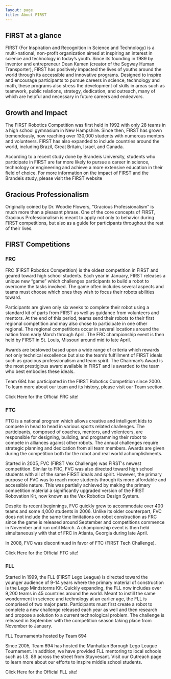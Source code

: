 ```yaml
---
layout: page
title: About FIRST
---
```

## FIRST at a glance
FIRST (For Inspiration and Recognition in Science and Technology) is a multi-national, non-profit organization aimed at inspiring an interest in science and technology in today’s youth. Since its founding in 1989 by inventor and entrepreneur Dean Kamen (creator of the Segway Human Transporter), FIRST has positively impacted the lives of youths around the world through its accessible and innovative programs. Designed to inspire and encourage participants to pursue careers in science, technology and math, these programs also stress the development of skills in areas such as teamwork, public relations, strategy, dedication, and outreach, many of which are helpful and necessary in future careers and endeavors.

## Growth and Impact
The FIRST Robotics Competition was first held in 1992 with only 28 teams in a high school gymnasium in New Hampshire. Since then, FIRST has grown tremendously, now reaching over 130,000 students with numerous mentors and volunteers. FIRST has also expanded to include countries around the world, including Brazil, Great Britain, Israel, and Canada.

According to a recent study done by Brandeis University, students who participate in FIRST are far more likely to pursue a career in science, technology or engineering and achieve a more extensive education in their field of choice. For more information on the impact of FIRST and the Brandeis study, please visit the FIRST website

## Gracious Professionalism
Originally coined by Dr. Woodie Flowers, “Gracious Professionalism” is much more than a pleasant phrase. One of the core concepts of FIRST, Gracious Professionalism is meant to apply not only to behavior during FIRST competitions, but also as a guide for participants throughout the rest of their lives.

## FIRST Competitions
### FRC
FRC (FIRST Robotics Competition) is the oldest competition in FIRST and geared toward high school students. Each year in January, FIRST releases a unique new “game” which challenges participants to build a robot to overcome the tasks involved. The game often includes several aspects and teams must choose which ones they wish to focus their robots abilities toward.

Participants are given only six weeks to complete their robot using a standard kit of parts from FIRST as well as guidance from volunteers and mentors. At the end of this period, teams send their robots to their first regional competition and may also chose to participate in one other regional. The regional competitions occur in several locations around the nation from early March through April. The FRC championship event is then held by FIRST in St. Louis, Missouri around mid to late April.

Awards are bestowed based upon a wide range of criteria which rewards not only technical excellence but also the team’s fulfillment of FIRST ideals such as gracious professionalism and team spirit. The Chairman’s Award is the most prestigious award available in FIRST and is awarded to the team who best embodies these ideals.

Team 694 has participated in the FIRST Robotics Competition since 2000. To learn more about our team and its history, please visit our Team section.

Click Here for the Official FRC site!

<div class="row">
    <div class="span6">
        <h3>FTC</h3>
        <p>FTC is a national program which allows creative and intelligent kids to compete in head to head in various sports related challenges. The participants, composed of coaches, mentors, and volenteers, are responsible for designing, building, and programming their robot to compete in alliances against other robots. The annual challenges require strategic planning and dedication from all team members. Awards are given during the competition both for the robot and real world achomplishments.</p>
        <p>Started in 2005, FVC (FIRST Vex Challenge) was FIRST's newest competition. Similar to FRC, FVC was also directed toward high school students with all of the same FIRST ideals and spirit. However, the primary purpose of FVC was to reach more students through its more affordable and accessible nature. This was partially achieved by making the primary competition material a significantly upgraded version of the FIRST Robovation Kit, now known as the Vex Robotics Design System.</p>
        <p>Despite its recent beginnings, FVC quickly grew to accommodate over 400 teams and some 4,000 students in 2006. Unlike its older counterpart, FVC does not include the same time limitations on robot construction as FRC since the game is released around September and competitions commence in November and run until March. A championship event is then held simultaneously with that of FRC in Atlanta, Georgia during late April.</p>
        <p>In 2008, FVC was discontinued in favor of FTC (FIRST Tech Challenge).</p>
        <p>Click Here for the Official FTC site!</p>
    </div>
    <div class="span6">
        <h3>FLL</h3>
        <p>Started in 1999, the FLL (FIRST Lego League) is directed toward the younger audience of 9-14 years where the primary material of construction is the Lego Mindstorms Kit. Quickly expanding, the FLL now includes over 9,200 teams in 45 countries around the world. Meant to instill the same wonderment in science and technology at an earlier age, the FLL is comprised of two major parts. Participants must first create a robot to complete a new challenge released each year as well and then research and propose a solution to a current technological problem. The challenge is released in September with the competition season taking place from November to January.</p>
        <p>FLL Tournaments hosted by Team 694</p>
        <p>Since 2005, Team 694 has hosted the Manhattan Borough Lego League Tournament. In addition, we have provided FLL mentoring to local schools such as I.S. 89 across the street from Stuyvesant. Visit our Outreach page to learn more about our efforts to inspire middle school students.</p>
        <p>Click Here for the Official FLL site!</p>
    </div>
</div>
